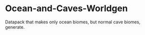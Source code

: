 # Ocean-and-Caves-Worldgen
Datapack that makes only ocean biomes, but normal cave biomes, generate.
